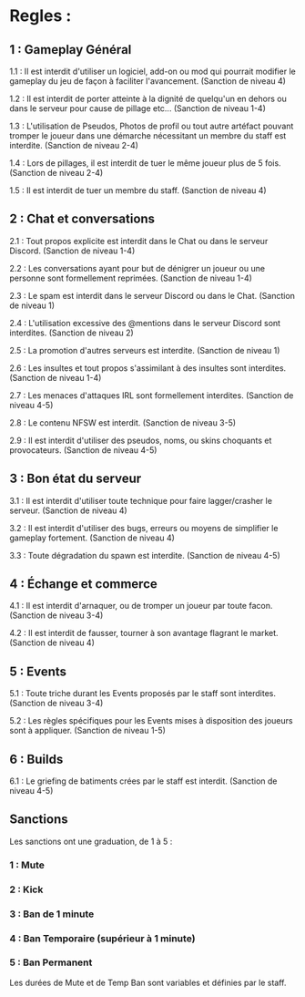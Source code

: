 # Regles : 
## 1 : Gameplay Général
1.1 : Il est interdit d'utiliser un logiciel, add-on ou mod qui pourrait modifier le gameplay du jeu de façon à faciliter l'avancement. (Sanction de niveau 4)

1.2 : Il est interdit de porter atteinte à la dignité de quelqu'un en dehors ou dans le serveur pour cause de pillage etc... (Sanction de niveau 1-4)

1.3 : L'utilisation de Pseudos, Photos de profil ou tout autre artéfact pouvant tromper le joueur dans une démarche nécessitant un membre du staff est interdite. (Sanction de niveau 2-4)

1.4 : Lors de pillages, il est interdit de tuer le même joueur  plus de 5 fois. (Sanction de niveau 2-4)

1.5 : Il est interdit de tuer un membre du staff. (Sanction de niveau 4)

## 2 : Chat et conversations
2.1 : Tout propos explicite est interdit dans le Chat ou dans le serveur Discord. (Sanction de niveau 1-4)

2.2 : Les conversations ayant pour but de dénigrer un joueur ou une personne sont formellement reprimées. (Sanction de niveau 1-4)

2.3 : Le spam est interdit dans le serveur Discord ou dans le Chat. (Sanction de niveau 1)

2.4 : L'utilisation excessive des @mentions dans le serveur Discord sont interdites. (Sanction de niveau 2)

2.5 : La promotion d'autres serveurs est interdite. (Sanction de niveau 1)

2.6 : Les insultes et tout propos s'assimilant à des insultes sont interdites. (Sanction de niveau 1-4)

2.7 : Les menaces d'attaques IRL sont formellement interdites. (Sanction de niveau 4-5)

2.8 : Le contenu NFSW est interdit. (Sanction de niveau 3-5)

2.9 : Il est interdit d'utiliser des pseudos, noms, ou skins choquants et provocateurs. (Sanction de niveau 4-5)

## 3 : Bon état du serveur
3.1 : Il est interdit d'utiliser toute technique pour faire lagger/crasher le serveur. (Sanction de niveau 4) 

3.2 : Il est interdit d'utiliser des bugs, erreurs ou moyens de simplifier le gameplay fortement. (Sanction de niveau 4)

3.3 : Toute dégradation du spawn est interdite. (Sanction de niveau 4-5)

## 4 : Échange et commerce
4.1 : Il est interdit d'arnaquer, ou de tromper un joueur par toute facon. (Sanction de niveau 3-4)

4.2 : Il est interdit de fausser, tourner à son avantage flagrant le market. (Sanction de niveau 4)

## 5 : Events
5.1 : Toute triche durant les Events proposés par le staff sont interdites. (Sanction de niveau 3-4)

5.2 : Les règles spécifiques pour les Events mises à disposition des joueurs sont à appliquer. (Sanction de niveau 1-5)

## 6 : Builds
6.1 : Le griefing de batiments crées par le staff est interdit. (Sanction de niveau 4-5)

## Sanctions
Les sanctions ont une graduation, de 1 à 5 : 

### 1 : Mute 
### 2 : Kick
### 3 : Ban de 1 minute
### 4 : Ban Temporaire (supérieur à 1 minute)
### 5 : Ban Permanent
Les durées de Mute et de Temp Ban sont variables et définies par le staff.